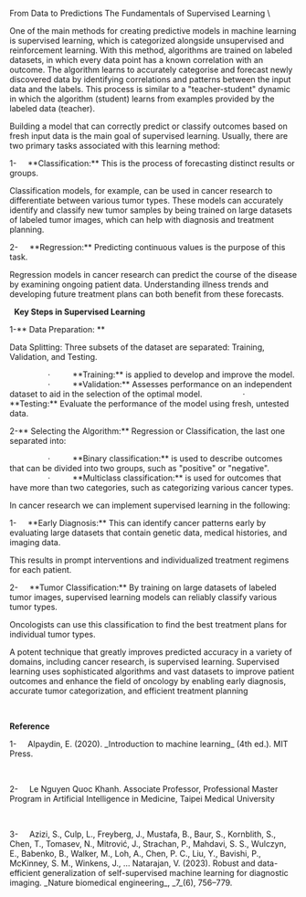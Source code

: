 From Data to Predictions
The Fundamentals of Supervised Learning <!--[if !supportLineBreakNewLine]-->\ <!--[endif]-->

One of the main methods for creating predictive models in machine learning is supervised learning, which is categorized alongside unsupervised and reinforcement learning. With this method, algorithms are trained on labeled datasets, in which every data point has a known correlation with an outcome. The algorithm learns to accurately categorise and forecast newly discovered data by identifying correlations and patterns between the input data and the labels. This process is similar to a "teacher-student" dynamic in which the algorithm (student) learns from examples provided by the labeled data (teacher).

Building a model that can correctly predict or classify outcomes based on fresh input data is the main goal of supervised learning. Usually, there are two primary tasks associated with this learning method:

<!--[if !supportLists]-->1-     <!--[endif]-->**Classification:** This is the process of forecasting distinct results or groups.

Classification models, for example, can be used in cancer research to differentiate between various tumor types. These models can accurately identify and classify new tumor samples by being trained on large datasets of labeled tumor images, which can help with diagnosis and treatment planning.

<!--[if !supportLists]-->2-     <!--[endif]-->**Regression:** Predicting continuous values is the purpose of this task.&#x20;

Regression models in cancer research can predict the course of the disease by examining ongoing patient data. Understanding illness trends and developing future treatment plans can both benefit from these forecasts.

 
**Key Steps in Supervised Learning**

1-** Data Preparation: **

Data Splitting: Three subsets of the dataset are separated: Training, Validation, and Testing.

<!--[if !supportLists]-->                 ·          <!--[endif]-->**Training:** is applied to develop and improve the model.&#x20;

<!--[if !supportLists]-->                 ·          <!--[endif]-->**Validation:** Assesses performance on an independent dataset to aid in the selection of the optimal model.&#x20;

<!--[if !supportLists]-->                 ·          <!--[endif]-->**Testing:** Evaluate the performance of the model using fresh, untested data.&#x20;

2-** Selecting the Algorithm:** Regression or Classification, the last one separated into:&#x20;

<!--[if !supportLists]-->                 ·          <!--[endif]-->**Binary classification:** is used to describe outcomes that can be divided into two groups, such as "positive" or "negative".&#x20;

<!--[if !supportLists]-->                 ·          <!--[endif]-->**Multiclass classification:** is used for outcomes that have more than two categories, such as categorizing various cancer types.&#x20;


In cancer research we can implement supervised learning in the following:

<!--[if !supportLists]-->1-     <!--[endif]-->**Early Diagnosis:** This can identify cancer patterns early by evaluating large datasets that contain genetic data, medical histories, and imaging data.

This results in prompt interventions and individualized treatment regimens for each patient.

<!--[if !supportLists]-->2-     <!--[endif]-->**Tumor Classification:** By training on large datasets of labeled tumor images, supervised learning models can reliably classify various tumor types.&#x20;

Oncologists can use this classification to find the best treatment plans for individual tumor types.

A potent technique that greatly improves predicted accuracy in a variety of domains, including cancer research, is supervised learning. Supervised learning uses sophisticated algorithms and vast datasets to improve patient outcomes and enhance the field of oncology by enabling early diagnosis, accurate tumor categorization, and efficient treatment planning

 

**Reference**

<!--[if !supportLists]-->1-     <!--[endif]-->Alpaydin, E. (2020). _Introduction to machine learning_ (4th ed.). MIT Press.

 

<!--[if !supportLists]-->2-     <!--[endif]-->Le Nguyen Quoc Khanh. Associate Professor, Professional Master Program in Artificial Intelligence in Medicine, Taipei Medical University

 

<!--[if !supportLists]-->3-     <!--[endif]-->Azizi, S., Culp, L., Freyberg, J., Mustafa, B., Baur, S., Kornblith, S., Chen, T., Tomasev, N., Mitrović, J., Strachan, P., Mahdavi, S. S., Wulczyn, E., Babenko, B., Walker, M., Loh, A., Chen, P. C., Liu, Y., Bavishi, P., McKinney, S. M., Winkens, J., … Natarajan, V. (2023). Robust and data-efficient generalization of self-supervised machine learning for diagnostic imaging. _Nature biomedical engineering_, _7_(6), 756–779. <https://doi.org/10.1038/s41551-023-01049-7>

